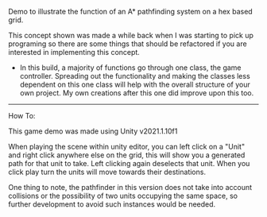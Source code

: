 Demo to illustrate the function of an A* pathfinding system on a hex based grid.

This concept shown was made a while back when I was starting to pick up programing so there are some things that should be refactored if you are interested in implementing this concept.
- In this build, a majority of functions go through one class, the game controller. Spreading out the functionality and making the classes less dependent on this one class will help with the overall structure of your own project. My own creations after this one did improve upon this too.

---

How To:

This game demo was made using Unity v2021.1.10f1

When playing the scene within unity editor, you can left click on a "Unit" and right click anywhere else on the grid, this will show you a generated path for that unit to take. Left clicking again deselects that unit. When you click play turn the units will move towards their destinations.

One thing to note, the pathfinder in this version does not take into account collisions or the possibility of two units occupying the same space, so further development to avoid such instances would be needed.
